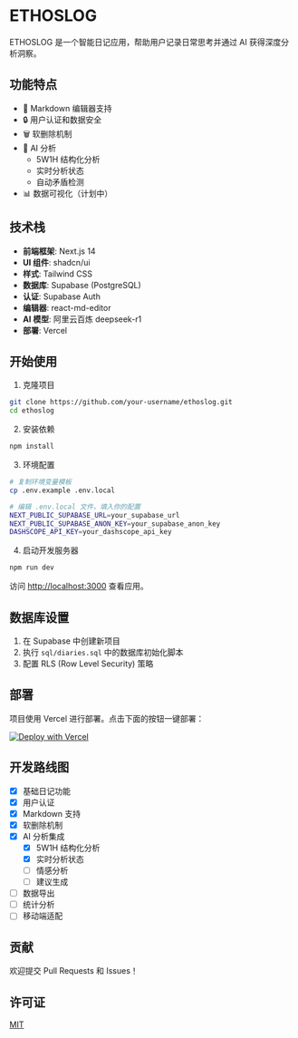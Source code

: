 # ETHOSLOG

ETHOSLOG 是一个智能日记应用，帮助用户记录日常思考并通过 AI 获得深度分析洞察。

## 功能特点

- 📝 Markdown 编辑器支持
- 🔒 用户认证和数据安全
- 🗑️ 软删除机制
- 🤖 AI 分析
  - 5W1H 结构化分析
  - 实时分析状态
  - 自动矛盾检测
- 📊 数据可视化（计划中）

## 技术栈

- **前端框架**: Next.js 14
- **UI 组件**: shadcn/ui
- **样式**: Tailwind CSS
- **数据库**: Supabase (PostgreSQL)
- **认证**: Supabase Auth
- **编辑器**: react-md-editor
- **AI 模型**: 阿里云百炼 deepseek-r1
- **部署**: Vercel

## 开始使用

1. 克隆项目
```bash
git clone https://github.com/your-username/ethoslog.git
cd ethoslog
```

2. 安装依赖
```bash
npm install
```

3. 环境配置
```bash
# 复制环境变量模板
cp .env.example .env.local

# 编辑 .env.local 文件，填入你的配置
NEXT_PUBLIC_SUPABASE_URL=your_supabase_url
NEXT_PUBLIC_SUPABASE_ANON_KEY=your_supabase_anon_key
DASHSCOPE_API_KEY=your_dashscope_api_key
```

4. 启动开发服务器
```bash
npm run dev
```

访问 [http://localhost:3000](http://localhost:3000) 查看应用。

## 数据库设置

1. 在 Supabase 中创建新项目
2. 执行 `sql/diaries.sql` 中的数据库初始化脚本
3. 配置 RLS (Row Level Security) 策略

## 部署

项目使用 Vercel 进行部署。点击下面的按钮一键部署：

[![Deploy with Vercel](https://vercel.com/button)](https://vercel.com/new/clone?repository-url=https://github.com/your-username/ethoslog)

## 开发路线图

- [x] 基础日记功能
- [x] 用户认证
- [x] Markdown 支持
- [x] 软删除机制
- [x] AI 分析集成
  - [x] 5W1H 结构化分析
  - [x] 实时分析状态
  - [ ] 情感分析
  - [ ] 建议生成
- [ ] 数据导出
- [ ] 统计分析
- [ ] 移动端适配

## 贡献

欢迎提交 Pull Requests 和 Issues！

## 许可证

[MIT](LICENSE)
